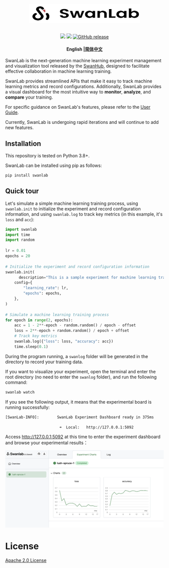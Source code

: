 <p align="center">
  <img alt="SwanLab Library" src="./readme_files/swanlab-logo.svg" width="352" height="59">
  <br/>
  <br/>
</p>
<p align="center">
  <a href="https://pypi.python.org/pypi/swanlab"><img src="https://img.shields.io/pypi/v/swanlab" /></a>
  <a href="https://github.com/SwanHubX/SwanLab/blob/main/LICENSE"><img src="https://img.shields.io/github/license/SwanHubX/SwanLab.svg?color=blue"></a>
  <a href="https://github.com/SwanHubX/SwanLab/releases"><img alt="GitHub release" src="https://img.shields.io/github/release/SwanHubX/SwanLab.svg"></a>
</p>
<h4 align="center">
  <p>
    <b>English</b> |<a href="https://github.com/SwanHubX/SwanLab/blob/main/README_zh-hans.md">简体中文</a>
  </p>
</h4>



SwanLab is the next-generation machine learning experiment management and visualization tool released by the [SwanHub](https://swanhub.co), designed to facilitate effective collaboration in machine learning training.

SwanLab provides streamlined APIs that make it easy to track machine learning metrics and record configurations. Additionally, SwanLab provides a visual dashboard for the most intuitive way to **monitor**, **analyze**, and **compare** your training.

For specific guidance on SwanLab's features, please refer to the [User Guide](https://geektechstudio.feishu.cn/wiki/UInBw9eaziv17IkwfrOcHCZ1nbc).

Currently, SwanLab is undergoing rapid iterations and will continue to add new features.



## Installation

This repository is tested on Python 3.8+.

SwanLab can be installed using pip as follows:

```bash
pip install swanlab
```



## Quick tour

Let's simulate a simple machine learning training process, using `swanlab.init` to initialize the experiment and record configuration information, and using `swanlab.log` to track key metrics (in this example, it's `loss` and `acc`):

```python
import swanlab
import time
import random

lr = 0.01
epochs = 20

# Initialize the experiment and record configuration information
swanlab.init(
	  description="This is a sample experiment for machine learning training.",
    config={
        "learning_rate": lr,
        "epochs": epochs,
    },
)

# Simulate a machine learning training process
for epoch in range(2, epochs):
    acc = 1 - 2**-epoch - random.random() / epoch - offset
    loss = 2**-epoch + random.random() / epoch + offset
    # Track key metrics
    swanlab.log({"loss": loss, "accuracy": acc})
    time.sleep(0.1)
```

During the program running, a `swanlog` folder will be generated in the directory to record your training data.

If you want to visualize your experiment, open the terminal and enter the root directory (no need to enter the `swanlog` folder), and run the following command:

```bash
swanlab watch
```

If you see the following output, it means that the experimental board is running successfully:

```console
[SwanLab-INFO]:        SwanLab Experiment Dashboard ready in 375ms

                        ➜  Local:   http://127.0.0.1:5092
```

Access http://127.0.0.1:5092 at this time to enter the experiment dashboard and browse your experimental results：

<img alt="swanlab-dashboard-1" src="./readme_files/swanlab-dashborad-1.png" width="800">



# License

[Apache 2.0 License](https://github.com/SwanHubX/SwanLab/blob/main/LICENSE)




